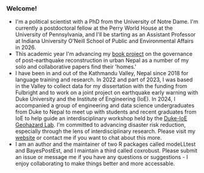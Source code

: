 ### Welcome!

- I'm a political scientist with a PhD from the University of Notre Dame. I'm currently a postdoctoral fellow at the Perry World House at the University of Pennsylvania, and I'll be starting as an Assistant Professor at Indiana University O'Neill School of Public and Environmental Affairs in 2026.
- This academic year I'm advancing my [book project](https://shanascogin.com/book/) on the governance of post-earthquake reconstruction in urban Nepal as a number of my solo and collaborative papers find their 'homes.'
- I have been in and out of the Kathmandu Valley, Nepal since 2018 for language training and research. In 2022 and part of 2023, I was based in the Valley to collect data for my dissertation with the funding from Fulbright and to work on a joint project on earthquake early warning with Duke University and the Institute of Engineering (IoE). In 2024, I accompanied a group of engineering and data science undergraduates from Duke to Nepal to meet up with students and recent graduates from IoE to help guide an interdisciplinary workshop held by the [Duke-IoE Geohazard Lab](https://ktmgeolab.org/). I'm committed to advancing disaster risk reduction, especially through the lens of interdisciplinary research. Please visit my [website](https://shanascogin.com/) or contact me if you want to chat about this more.
- I am an author and the maintainer of two R packages called modeLLtest and BayesPostEst, and I maintain a third called coxrobust. Please submit an issue or message me if you have any questions or suggestions - I enjoy collaborating to make things better and more accessable. 


<!--
**ShanaScogin/ShanaScogin** is a ✨ _special_ ✨ repository because its `README.md` (this file) appears on your GitHub profile.

Here are some ideas to get you started:

- 🔭 I’m currently working on ...
- 🌱 I’m currently learning ...
- 👯 I’m looking to collaborate on ...
- 🤔 I’m looking for help with ...
- 💬 Ask me about ...
- 📫 How to reach me: ...
- 😄 Pronouns: ...
- ⚡ Fun fact: ...
-->
